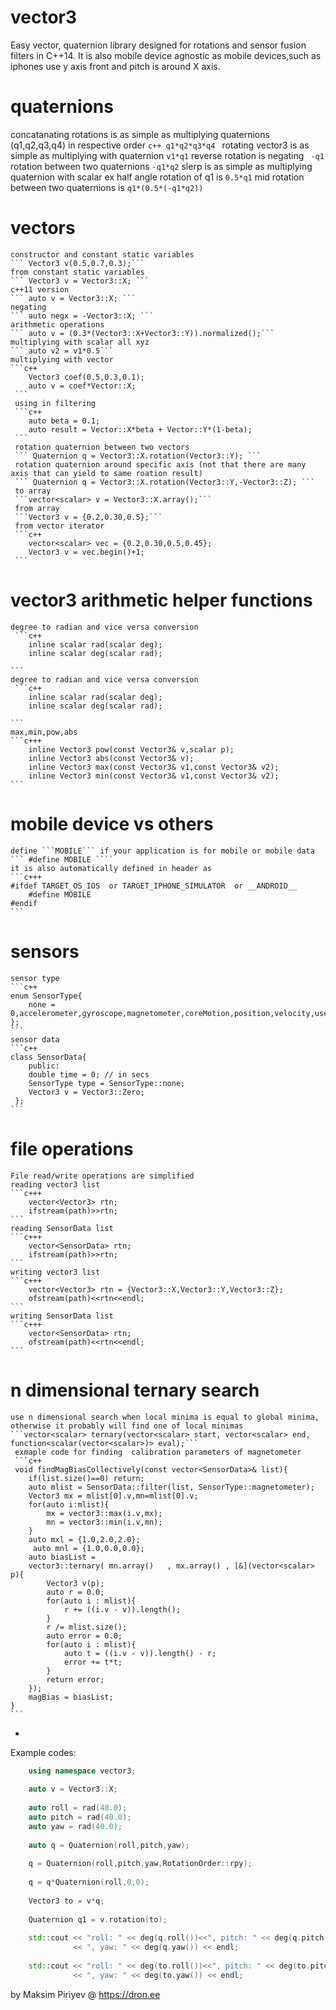 # vector3
Easy vector, quaternion library designed for rotations and sensor fusion filters in C++14.
It is also mobile device agnostic as mobile devices,such as iphones use y axis front and pitch is around X axis.

# quaternions
  concatanating rotations is as simple as multiplying quaternions (q1,q2,q3,q4) in respective order
    ```c++ q1*q2*q3*q4 ``` 
    rotating vector3 is as simple as multiplying with quaternion
    ``` v1*q1 ```
    reverse rotation is negating
    ``` -q1```
    rotation between two quaternions
    ``` -q1*q2 ```
    slerp is as simple as multiplying quaternion with scalar ex half angle rotation of q1 is
    ``` 0.5*q1 ``` 
    mid rotation between two quaternions is
    ``` q1*(0.5*(-q1*q2)) ```
    
# vectors
    constructor and constant static variables
    ``` Vector3 v(0.5,0.7,0.3);```
    from constant static variables
    ``` Vector3 v = Vector3::X; ```
    c++11 version
    ``` auto v = Vector3::X; ```
    negating
    ``` auto negx = -Vector3::X; ```
    arithmetic operations
    ``` auto v = (0.3*(Vector3::X+Vector3::Y)).normalized();```
    multiplying with scalar all xyz
    ``` auto v2 = v1*0.5```
    multiplying with vector
    ```c++
        Vector3 coef(0.5,0.3,0.1);
        auto v = coef*Vector::X;
     ```
     using in filtering
     ```c++
        auto beta = 0.1;
        auto result = Vector::X*beta + Vector::Y*(1-beta);
     ```
     rotation quaternion between two vectors
     ``` Quaternion q = Vector3::X.rotation(Vector3::Y); ```
     rotation quaternion around specific axis (not that there are many axis that can yield to same roation result)
     ``` Quaternion q = Vector3::X.rotation(Vector3::Y,-Vector3::Z); ```
     to array 
     ```vector<scalar> v = Vector3::X.array();```
     from array 
     ```Vector3 v = {0.2,0.30,0.5};```
     from vector iterator
     ```c++
        vector<scalar> vec = {0.2,0.30,0.5,0.45};
        Vector3 v = vec.begin()+1;
     ```
# vector3 arithmetic helper functions
    degree to radian and vice versa conversion
     ```c++
        inline scalar rad(scalar deg);
        inline scalar deg(scalar rad);

    ```
    degree to radian and vice versa conversion
     ```c++
        inline scalar rad(scalar deg);
        inline scalar deg(scalar rad);

    ```
    max,min,pow,abs
    ```c+++
        inline Vector3 pow(const Vector3& v,scalar p);
        inline Vector3 abs(const Vector3& v);
        inline Vector3 max(const Vector3& v1,const Vector3& v2);
        inline Vector3 min(const Vector3& v1,const Vector3& v2);
    ```

# mobile device vs others
    define ```MOBILE``` if your application is for mobile or mobile data
    ``` #define MOBILE ````
    it is also automatically defined in header as
    ```c+++
    #ifdef TARGET_OS_IOS  or TARGET_IPHONE_SIMULATOR  or __ANDROID__             
        #define MOBILE
    #endif
    ```
# sensors
    sensor type
    ```c++
    enum SensorType{
        none = 0,accelerometer,gyroscope,magnetometer,coreMotion,position,velocity,userAcceleration,pixels
    };
    ```
    sensor data
    ```c++
    class SensorData{
        public:
        double time = 0; // in secs
        SensorType type = SensorType::none;
        Vector3 v = Vector3::Zero;
     };
    ```
# file operations
    File read/write operations are simplified
    reading vector3 list
    ```c+++
        vector<Vector3> rtn;
        ifstream(path)>>rtn;
    ```
    reading SensorData list
    ```c+++
        vector<SensorData> rtn;
        ifstream(path)>>rtn;
    ```
    writing vector3 list
    ```c+++
        vector<Vector3> rtn = {Vector3::X,Vector3::Y,Vector3::Z};
        ofstream(path)<<rtn<<endl;
    ```
    writing SensorData list
    ```c+++
        vector<SensorData> rtn;
        ofstream(path)<<rtn<<endl;
    ```
    
# n dimensional ternary search
    use n dimensional search when local minima is equal to global minima, otherwise it probably will find one of local minimas
    ```vector<scalar> ternary(vector<scalar> start, vector<scalar> end, function<scalar(vector<scalar>)> eval);```
     exmaple code for finding  calibration parameters of magnetometer
     ```c++
     void findMagBiasCollectively(const vector<SensorData>& list){
        if(list.size()==0) return;
        auto mlist = SensorData::filter(list, SensorType::magnetometer);
        Vector3 mx = mlist[0].v,mn=mlist[0].v;
        for(auto i:mlist){
            mx = vector3::max(i.v,mx);
            mn = vector3::min(i.v,mn);
        }
        auto mxl = {1.0,2.0,2.0};
         auto mnl = {1.0,0.0,0.0};
        auto biasList =
        vector3::ternary( mn.array()   , mx.array() , [&](vector<scalar> p){
            Vector3 v(p);
            auto r = 0.0;
            for(auto i : mlist){
                r += ((i.v - v)).length();
            }
            r /= mlist.size();
            auto error = 0.0;
            for(auto i : mlist){
                auto t = ((i.v - v)).length() - r;
                error += t*t;
            }
            return error;
        });
        magBias = biasList;
    }
    ```
*
Example codes:
```c++
    using namespace vector3;
    
    auto v = Vector3::X;
    
    auto roll = rad(40.0);
    auto pitch = rad(40.0);
    auto yaw = rad(40.0);
    
    auto q = Quaternion(roll,pitch,yaw);
    
    q = Quaternion(roll,pitch,yaw,RotationOrder::rpy);
    
    q = q*Quaternion(roll,0,0);
    
    Vector3 to = v*q;
    
    Quaternion q1 = v.rotation(to);
    
    std::cout << "roll: " << deg(q.roll())<<", pitch: " << deg(q.pitch()) 
              << ", yaw: " << deg(q.yaw()) << endl;
    
    std::cout << "roll: " << deg(to.roll())<<", pitch: " << deg(to.pitch()) 
              << ", yaw: " << deg(to.yaw()) << endl;
```

by Maksim Piriyev @ https://dron.ee
